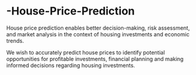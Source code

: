 # -House-Price-Prediction
House price prediction enables better decision-making, risk assessment, and market analysis in the context of housing investments and economic trends.

We wish to accurately predict house prices to identify potential opportunities for profitable investments, financial planning and making informed decisions regarding housing investments.
